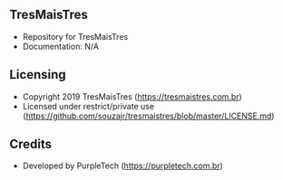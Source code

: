 ## TresMaisTres

- Repository for TresMaisTres
- Documentation: N/A

## Licensing

- Copyright 2019 TresMaisTres (https://tresmaistres.com.br)
- Licensed under restrict/private use (https://github.com/souzajr/tresmaistres/blob/master/LICENSE.md)

## Credits

- Developed by PurpleTech (https://purpletech.com.br)